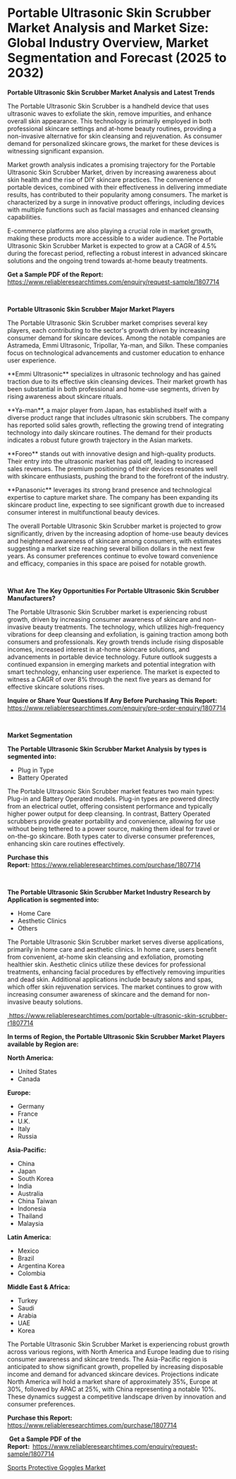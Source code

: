 <p><h1>Portable Ultrasonic Skin Scrubber Market Analysis and Market Size: Global Industry Overview, Market Segmentation and Forecast (2025 to 2032)</h1></p><p><strong>Portable Ultrasonic Skin Scrubber Market Analysis and Latest Trends</strong></p>
<p><p>The Portable Ultrasonic Skin Scrubber is a handheld device that uses ultrasonic waves to exfoliate the skin, remove impurities, and enhance overall skin appearance. This technology is primarily employed in both professional skincare settings and at-home beauty routines, providing a non-invasive alternative for skin cleansing and rejuvenation. As consumer demand for personalized skincare grows, the market for these devices is witnessing significant expansion.</p><p>Market growth analysis indicates a promising trajectory for the Portable Ultrasonic Skin Scrubber Market, driven by increasing awareness about skin health and the rise of DIY skincare practices. The convenience of portable devices, combined with their effectiveness in delivering immediate results, has contributed to their popularity among consumers. The market is characterized by a surge in innovative product offerings, including devices with multiple functions such as facial massages and enhanced cleansing capabilities. </p><p>E-commerce platforms are also playing a crucial role in market growth, making these products more accessible to a wider audience. The Portable Ultrasonic Skin Scrubber Market is expected to grow at a CAGR of 4.5% during the forecast period, reflecting a robust interest in advanced skincare solutions and the ongoing trend towards at-home beauty treatments.</p></p>
<p><strong>Get a Sample PDF of the Report:&nbsp;</strong> <a href="https://www.reliableresearchtimes.com/enquiry/request-sample/1807714?utm_campaign=2273&utm_medium=2&utm_source=Github&utm_content=ia&utm_term=04042025&utm_id=portable-ultrasonic-skin-scrubber">https://www.reliableresearchtimes.com/enquiry/request-sample/1807714</a></p>
<p>&nbsp;</p>
<p><strong>Portable Ultrasonic Skin Scrubber Major Market Players</strong></p>
<p><p>The Portable Ultrasonic Skin Scrubber market comprises several key players, each contributing to the sector's growth driven by increasing consumer demand for skincare devices. Among the notable companies are Astrameda, Emmi Ultrasonic, Tripollar, Ya-man, and Silkn. These companies focus on technological advancements and customer education to enhance user experience.</p><p>**Emmi Ultrasonic** specializes in ultrasonic technology and has gained traction due to its effective skin cleansing devices. Their market growth has been substantial in both professional and home-use segments, driven by rising awareness about skincare rituals.</p><p>**Ya-man**, a major player from Japan, has established itself with a diverse product range that includes ultrasonic skin scrubbers. The company has reported solid sales growth, reflecting the growing trend of integrating technology into daily skincare routines. The demand for their products indicates a robust future growth trajectory in the Asian markets.</p><p>**Foreo** stands out with innovative design and high-quality products. Their entry into the ultrasonic market has paid off, leading to increased sales revenues. The premium positioning of their devices resonates well with skincare enthusiasts, pushing the brand to the forefront of the industry.</p><p>**Panasonic** leverages its strong brand presence and technological expertise to capture market share. The company has been expanding its skincare product line, expecting to see significant growth due to increased consumer interest in multifunctional beauty devices.</p><p>The overall Portable Ultrasonic Skin Scrubber market is projected to grow significantly, driven by the increasing adoption of home-use beauty devices and heightened awareness of skincare among consumers, with estimates suggesting a market size reaching several billion dollars in the next few years. As consumer preferences continue to evolve toward convenience and efficacy, companies in this space are poised for notable growth.</p></p>
<p>&nbsp;</p>
<p><strong>What Are The Key Opportunities For Portable Ultrasonic Skin Scrubber Manufacturers?</strong></p>
<p><p>The Portable Ultrasonic Skin Scrubber market is experiencing robust growth, driven by increasing consumer awareness of skincare and non-invasive beauty treatments. The technology, which utilizes high-frequency vibrations for deep cleansing and exfoliation, is gaining traction among both consumers and professionals. Key growth trends include rising disposable incomes, increased interest in at-home skincare solutions, and advancements in portable device technology. Future outlook suggests a continued expansion in emerging markets and potential integration with smart technology, enhancing user experience. The market is expected to witness a CAGR of over 8% through the next five years as demand for effective skincare solutions rises.</p></p>
<p><strong>Inquire or Share Your Questions If Any Before Purchasing This Report:</strong> <a href="https://www.reliableresearchtimes.com/enquiry/pre-order-enquiry/1807714?utm_campaign=2273&utm_medium=2&utm_source=Github&utm_content=ia&utm_term=04042025&utm_id=portable-ultrasonic-skin-scrubber">https://www.reliableresearchtimes.com/enquiry/pre-order-enquiry/1807714</a></p>
<p>&nbsp;</p>
<p><strong>Market Segmentation</strong></p>
<p><strong>The Portable Ultrasonic Skin Scrubber Market Analysis by types is segmented into:</strong></p>
<p><ul><li>Plug in Type</li><li>Battery Operated</li></ul></p>
<p><p>The Portable Ultrasonic Skin Scrubber market features two main types: Plug-in and Battery Operated models. Plug-in types are powered directly from an electrical outlet, offering consistent performance and typically higher power output for deep cleansing. In contrast, Battery Operated scrubbers provide greater portability and convenience, allowing for use without being tethered to a power source, making them ideal for travel or on-the-go skincare. Both types cater to diverse consumer preferences, enhancing skin care routines effectively.</p></p>
<p><strong>Purchase this Report:&nbsp;</strong><a href="https://www.reliableresearchtimes.com/purchase/1807714?utm_campaign=2273&utm_medium=2&utm_source=Github&utm_content=ia&utm_term=04042025&utm_id=portable-ultrasonic-skin-scrubber">https://www.reliableresearchtimes.com/purchase/1807714</a></p>
<p>&nbsp;</p>
<p><strong>The Portable Ultrasonic Skin Scrubber Market Industry Research by Application is segmented into:</strong></p>
<p><ul><li>Home Care</li><li>Aesthetic Clinics</li><li>Others</li></ul></p>
<p><p>The Portable Ultrasonic Skin Scrubber market serves diverse applications, primarily in home care and aesthetic clinics. In home care, users benefit from convenient, at-home skin cleansing and exfoliation, promoting healthier skin. Aesthetic clinics utilize these devices for professional treatments, enhancing facial procedures by effectively removing impurities and dead skin. Additional applications include beauty salons and spas, which offer skin rejuvenation services. The market continues to grow with increasing consumer awareness of skincare and the demand for non-invasive beauty solutions.</p></p>
<p><a href="https://www.reliableresearchtimes.com/portable-ultrasonic-skin-scrubber-r1807714?utm_campaign=2273&utm_medium=2&utm_source=Github&utm_content=ia&utm_term=04042025&utm_id=portable-ultrasonic-skin-scrubber">&nbsp;https://www.reliableresearchtimes.com/portable-ultrasonic-skin-scrubber-r1807714</a></p>
<p><strong>In terms of Region, the Portable Ultrasonic Skin Scrubber Market Players available by Region are:</strong></p>
<p>
    <p> <strong> North America: </strong>
        <ul>
            <li>United States</li>
            <li>Canada</li>
        </ul>
        </p> 
    <p> <strong> Europe: </strong>
        <ul>
            <li>Germany</li>
            <li>France</li>
            <li>U.K.</li>
            <li>Italy</li>
            <li>Russia</li>
        </ul>
        </p> 
    <p> <strong> Asia-Pacific: </strong>
        <ul>
            <li>China</li>
            <li>Japan</li>
            <li>South Korea</li>
            <li>India</li>
            <li>Australia</li>
            <li>China Taiwan</li>
            <li>Indonesia</li>
            <li>Thailand</li>
            <li>Malaysia</li>
        </ul>
        </p> 
    <p> <strong> Latin America: </strong>
        <ul>
            <li>Mexico</li>
            <li>Brazil</li>
            <li>Argentina Korea</li>
            <li>Colombia</li>
        </ul>
        </p> 
    <p> <strong> Middle East & Africa: </strong>
        <ul>
            <li>Turkey</li>
            <li>Saudi</li>
            <li>Arabia</li>
            <li>UAE</li>
            <li>Korea</li>
        </ul>
    </p>
    </p>
<p><p>The Portable Ultrasonic Skin Scrubber Market is experiencing robust growth across various regions, with North America and Europe leading due to rising consumer awareness and skincare trends. The Asia-Pacific region is anticipated to show significant growth, propelled by increasing disposable income and demand for advanced skincare devices. Projections indicate North America will hold a market share of approximately 35%, Europe at 30%, followed by APAC at 25%, with China representing a notable 10%. These dynamics suggest a competitive landscape driven by innovation and consumer preferences.</p></p>
<p><strong>Purchase this Report: </strong><a href="https://www.reliableresearchtimes.com/purchase/1807714?utm_campaign=2273&utm_medium=2&utm_source=Github&utm_content=ia&utm_term=04042025&utm_id=portable-ultrasonic-skin-scrubber">https://www.reliableresearchtimes.com/purchase/1807714</a></p>
<p>&nbsp;<strong>Get a Sample PDF of the Report:&nbsp;&nbsp;</strong><a href="https://www.reliableresearchtimes.com/enquiry/request-sample/1807714?utm_campaign=2273&utm_medium=2&utm_source=Github&utm_content=ia&utm_term=04042025&utm_id=portable-ultrasonic-skin-scrubber">https://www.reliableresearchtimes.com/enquiry/request-sample/1807714</a></p>
<p><strong></strong></p>
<p><p><a href="https://github.com/tambraunrue691969/Market-Research-Report-List-1/blob/main/sports-protective-goggles-market.md?utm_campaign=2273&utm_medium=2&utm_source=Github&utm_content=ia&utm_term=04042025&utm_id=portable-ultrasonic-skin-scrubber">Sports Protective Goggles Market</a></p></p>